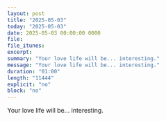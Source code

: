 ```yaml
---
layout: post
title: "2025-05-03"
today: "2025-05-03"
date: 2025-05-03 00:00:00 0000
file:
file_itunes:
excerpt:
summary: "Your love life will be... interesting."
message: "Your love life will be... interesting."
duration: "01:00"
length: "11444"
explicit: "no"
block: "no"
---
```

Your love life will be... interesting.

